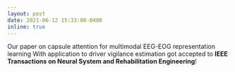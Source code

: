 ```yaml
---
layout: post
date: 2021-06-12 15:33:00-0400
inline: true
---
```


Our paper on capsule attention for multimodal EEG-EOG representation learning With application to driver vigilance estimation got accepted to **IEEE Transactions on Neural System and Rehabilitation Engineering**!
